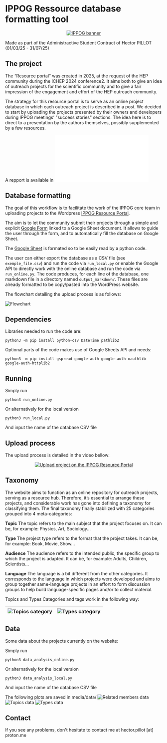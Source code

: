 # IPPOG Ressource database formatting tool

<p align="center">
  <a href="https://ippog-resources-portal.web.cern.ch/">
    <img src="media/banner_IPPOG.png" alt="IPPOG banner">
  </a>
</p>

Made as part of the Administractive Student Contract of Hector PILLOT  (01/03/25 - 31/07/25)

## The project
The “Resource portal” was created in 2025, at the request of the HEP community during the ICHEP
2024 conference2. It aims both to give an idea of outreach projects for the scientific community and
to give a fair impression of the engagement and effort of the HEP outreach community.

The strategy for this resource portal is to serve as an online project database in which each outreach project is described in a post. We decided to start by uploading the projects presented by their owners and developers during IPPOG meetings’ "success stories" sections. The idea here is to direct to a presentation by the authors themselves, possibly supplemented by a few resources. 

A repport is available in ![Guidelines](Repport/IPPOG_Guidelines.pdf)

## Database formatting

The goal of this workflow is to facilitate the work of the IPPOG core team in uploading projects to the Wordpress [IPPOG Resource Portal](https://ippog-resources-portal.web.cern.ch/).

The aim is to let the community submit their projects through a simple and explicit [Google Form](https://forms.gle/tp2t45JroU8sFffH9) linked to a Google Sheet document. It allows to guide the user through the form, and to automatically fill the database on Google Sheet.

The [Google Sheet](https://docs.google.com/spreadsheets/d/1x_SdxdlHwG8chH77WqrTAAgijY2XBY3nPIi2p3TKqzs/edit?usp=sharing) is formated so to be easily read by a python code.

The user can either export the database as a CSV file (see `exemple_file.csv`) and run the code via `run_local.py` or enable the Google API to directly work with the online database and run the code via `run_online.py`. The code produces, for each line of the database, one markdown file in a directory named `output_markdown/`. These files are already formatted to be copy/pasted into the WordPress website.

The flowchart detailing the upload process is as follows:

![Flowchart](media/Flowchart.svg)

## Dependencies
Libraries needed to run the code are: 

```
python3 -m pip install python-csv DateTime pathlib2
```

Optional parts of the code makes use of Google Sheets API and needs:
```
python3 -m pip install gspread google-auth google-auth-oauthlib google-auth-httplib2
```

## Running

Simply run 
```
python3 run_online.py
```

Or alternatively for the local version

```
python3 run_local.py
```
And input the name of the database CSV file


## Upload process
The upload process is detailed in the video bellow: 

<p align="center">
  <a href="https://www.youtube.com/watch?v=OQ6QYBG_MYU">
    <img src="https://img.youtube.com/vi/OQ6QYBG_MYU/0.jpg" alt="Upload project on the IPPOG Resource Portal">
  </a>
</p>

## Taxonomy
The website aims to function as an online repository for outreach projects, serving as a resource hub. Therefore, it’s essential to arrange these projects, and considerable work has gone into defining a taxonomy for classifying them. The final taxonomy finally stabilized with 25 categories grouped into 4 meta-categories:

**Topic**
The topic refers to the main subject that the project focuses on.
It can be, for example: Physics, Art, Sociology...

**Type**
The project type refers to the format that the project takes.
It can be, for example: Book, Movie, Show...

**Audience**
The audience refers to the intended public, the specific group to which the project is adapted.
It can be, for example: Adults, Children, Scientists...

**Language**
The language is a bit different from the other categories. It corresponds to the language in which
projects were developed and aims to group together same-language projects in an effort to form
discussion groups to help build language-specific pages and/or to collect material.

Topics and Types Categories and tags work in the following way:

| ![Topics category](media/Topics_category.svg) | ![Types category](media/Types_category.svg) |
| - | - |

## Data
Some data about the projects currently on the website: 

Simply run 
```
python3 data_analysis_online.py
```

Or alternatively for the local version

```
python3 data_analysis_local.py
```
And input the name of the database CSV file

The following plots are saved in media/data/
![Related members data](media/data/Related_members.svg)
![Topics data](media/data/topics.svg)
![Types data](media/data/types.svg)

## Contact
If you see any problems, don't hesitate to contact me at hector.pillot [at] proton.me